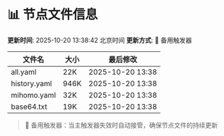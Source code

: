 # 📊 节点文件信息

**更新时间**: 2025-10-20 13:38:42 北京时间
**更新方式**: 🔄 备用触发器

| 文件名 | 大小 | 最后修改 |
|--------|------|----------|
| all.yaml | 22K | 2025-10-20 13:38 |
| history.yaml | 946K | 2025-10-20 13:38 |
| mihomo.yaml | 32K | 2025-10-20 13:38 |
| base64.txt | 19K | 2025-10-20 13:38 |

> 🔄 备用触发器：当主触发器失效时自动接管，确保节点文件的持续更新
